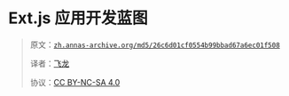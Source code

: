 # Ext.js 应用开发蓝图

> 原文：[`zh.annas-archive.org/md5/26c6d01cf0554b99bbad67a6ec01f508`](https://zh.annas-archive.org/md5/26c6d01cf0554b99bbad67a6ec01f508)
> 
> 译者：[飞龙](https://github.com/wizardforcel)
> 
> 协议：[CC BY-NC-SA 4.0](http://creativecommons.org/licenses/by-nc-sa/4.0/)